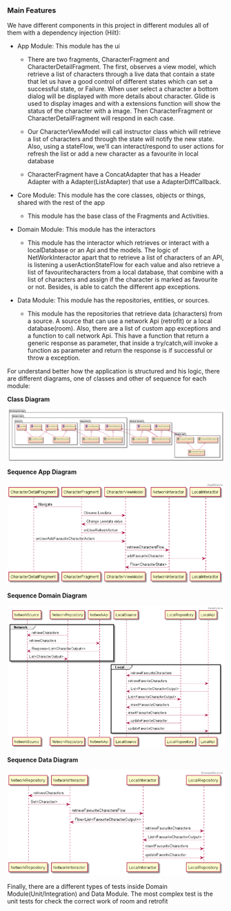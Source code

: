 ### Main Features
We have different components in this project in different modules all of them with a dependency injection (Hilt):

* App Module: This module has the ui
  * There are two fragments, CharacterFragment and CharacterDetailFragment.
  The first, observes a view model, which retrieve a list of characters through a live data that contain a state that let us have a good control of different                                    states which can set a successful state, or Failure.
  When user select a character a bottom dialog will be displayed with more details about character. Glide is used to display images and with a extensions function    will show the status of the character with a image.
  Then CharacterFragment or CharacterDetailFragment will respond in each case.

  * Our CharacterViewModel will call instructor class which will retrieve a list of characters and through the state will notify the new state.
  Also, using a stateFlow, we'll can interact/respond to user actions for refresh the list or add a new character as a favourite in local database

  * CharacterFragment have a ConcatAdapter that has a Header Adapter with a Adapter(ListAdapter) that use a AdapterDiffCallback.

* Core Module: This module has the core classes, objects or things, shared with the rest of the app
  * This module has the base class of the Fragments and Activities.

* Domain Module: This module has the interactors
  * This module has the interactor which retrieves or interact with a localDatabase or an Api and the models.
  The logic of NetWorkInteractor apart that to retrieve a list of characters of an API, is listening a userActionStateFlow for each value and also retrieve a list of favouritecharacters from a local database, that combine with a list of characters and assign if the character is marked as favourite or not.
  Besides, is able to catch the different app exceptions.

* Data Module: This module has the repositories, entities, or sources.
  * This module has the repositories that retrieve data (characters) from a source.
  A source that can use a network Api (retrofit) or a local database(room).
  Also, there are a list of custom app exceptions and a function to call network Api. This have a function that return a generic response as parameter, that inside a try/catch,will invoke a function as parameter and return the response is if successful or throw a exception.


For understand better how the application is structured and his logic, there are different diagrams, one of classes and other of sequence for each module:

**Class Diagram**

![alt text](diagram/ArchitectureDiagramClass/APPARCHICTECTURE.png)

**Sequence App Diagram**

![alt text](diagram/SequenceDiagramApp/APPSEQUENCE.png)

**Sequence Domain Diagram**

![alt text](diagram/SequenceDiagramData/APPSEQUENCE.png)

**Sequence Data Diagram**

![alt text](diagram/SequenceDiagramDomain/APPSEQUENCE.png)

Finally, there are a different types of tests inside Domain Module(Unit/Integration) and Data Module. The most complex test is the unit tests for check the correct work of room and retrofit
